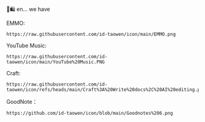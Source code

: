 🛒🛍️ en... we have

EMMO:

    https://raw.githubusercontent.com/id-taowen/icon/main/EMMO.png

YouTube Music:

    https://raw.githubusercontent.com/id-taowen/icon/main/YouTube%20Music.PNG

Craft:

    https://raw.githubusercontent.com/id-taowen/icon/refs/heads/main/Craft%3A%20Write%20docs%2C%20AI%20editing.png

GoodNote：

    https://github.com/id-taowen/icon/blob/main/Goodnotes%206.png
